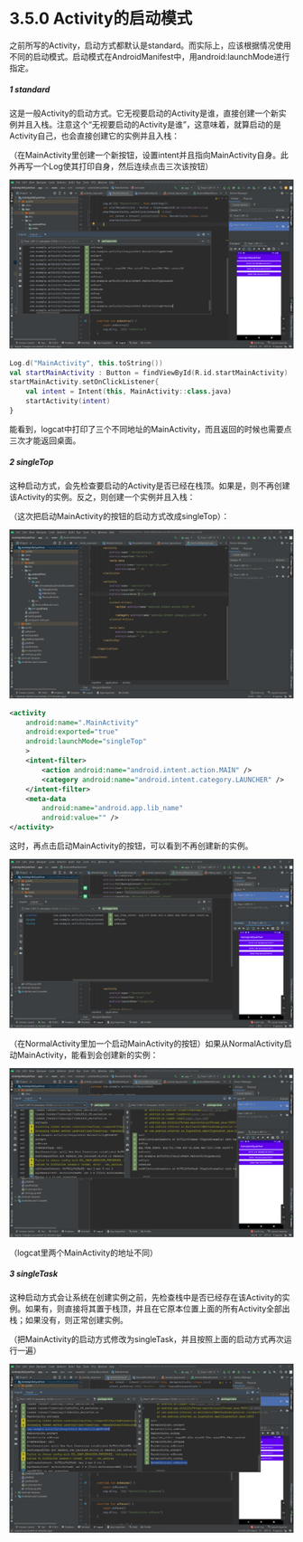 # 3.5.0 Activity的启动模式

之前所写的Activity，启动方式都默认是standard。而实际上，应该根据情况使用不同的启动模式。启动模式在AndroidManifest中，用android:launchMode进行指定。

##### 1 standard

这是一般Activity的启动方式。它无视要启动的Activity是谁，直接创建一个新实例并且入栈。注意这个“无视要启动的Activity是谁”，这意味着，就算启动的是Activity自己，也会直接创建它的实例并且入栈：

（在MainActivity里创建一个新按钮，设置intent并且指向MainActivity自身。此外再写一个Log使其打印自身，然后连续点击三次该按钮）

![1667220983398](image/3.5.0Activity的启动模式/1667220983398.png)

```kotlin
Log.d("MainActivity", this.toString())
val startMainActivity : Button = findViewById(R.id.startMainActivity)
startMainActivity.setOnClickListener{
	val intent = Intent(this, MainActivity::class.java)
	startActivity(intent)
}
```

能看到，logcat中打印了三个不同地址的MainActivity，而且返回的时候也需要点三次才能返回桌面。

##### 2 singleTop

这种启动方式，会先检查要启动的Activity是否已经在栈顶。如果是，则不再创建该Activity的实例。反之，则创建一个实例并且入栈：

（这次把启动MainActivity的按钮的启动方式改成singleTop）：

![1667297502682](image/3.5.0Activity的启动模式/1667297502682.png)

```xml
<activity
	android:name=".MainActivity"
	android:exported="true"
	android:launchMode="singleTop"
	>
	<intent-filter>
		<action android:name="android.intent.action.MAIN" />
		<category android:name="android.intent.category.LAUNCHER" />
	</intent-filter>
	<meta-data
		android:name="android.app.lib_name"
		android:value="" />
</activity>
```

这时，再点击启动MainActivity的按钮，可以看到不再创建新的实例。

![1667298002567](image/3.5.0Activity的启动模式/1667298002567.png)

（在NormalActivity里加一个启动MainActivity的按钮）如果从NormalActivity启动MainActivity，能看到会创建新的实例：

![1667298439061](image/3.5.0Activity的启动模式/1667298439061.png)

（logcat里两个MainActivity的地址不同）

##### 3 singleTask

这种启动方式会让系统在创建实例之前，先检查栈中是否已经存在该Activity的实例。如果有，则直接将其置于栈顶，并且在它原本位置上面的所有Activity全部出栈；如果没有，则正常创建实例。

（把MainActivity的启动方式修改为singleTask，并且按照上面的启动方式再次运行一遍）

![1667299501266](image/3.5.0Activity的启动模式/1667299501266.png)
